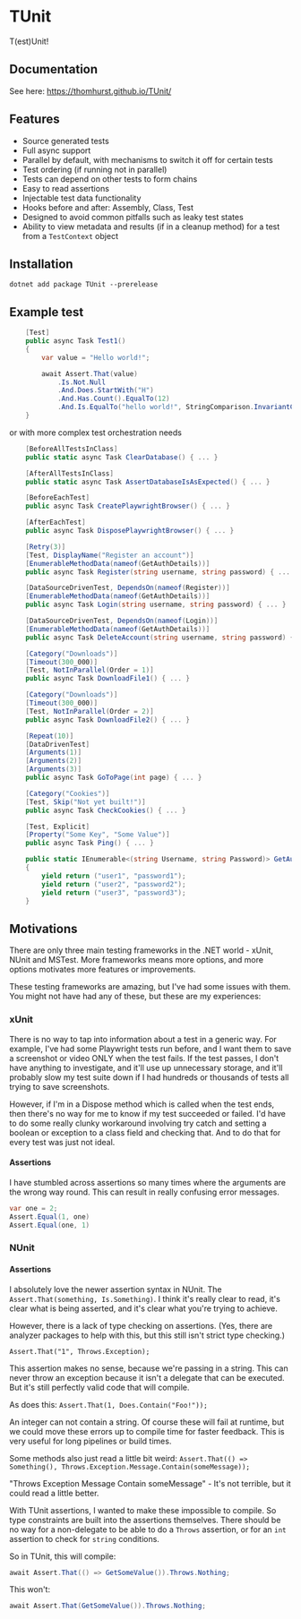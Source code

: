 # TUnit

T(est)Unit!

## Documentation

See here: <https://thomhurst.github.io/TUnit/>

## Features

- Source generated tests
- Full async support
- Parallel by default, with mechanisms to switch it off for certain tests
- Test ordering (if running not in parallel)
- Tests can depend on other tests to form chains
- Easy to read assertions
- Injectable test data functionality
- Hooks before and after: Assembly, Class, Test
- Designed to avoid common pitfalls such as leaky test states
- Ability to view metadata and results (if in a cleanup method) for a test from a `TestContext` object

## Installation

`dotnet add package TUnit --prerelease`

## Example test

```csharp
    [Test]
    public async Task Test1()
    {
        var value = "Hello world!";

        await Assert.That(value)
            .Is.Not.Null
            .And.Does.StartWith("H")
            .And.Has.Count().EqualTo(12)
            .And.Is.EqualTo("hello world!", StringComparison.InvariantCultureIgnoreCase);
    }
```

or with more complex test orchestration needs

```csharp
    [BeforeAllTestsInClass]
    public static async Task ClearDatabase() { ... }

    [AfterAllTestsInClass]
    public static async Task AssertDatabaseIsAsExpected() { ... }

    [BeforeEachTest]
    public async Task CreatePlaywrightBrowser() { ... }

    [AfterEachTest]
    public async Task DisposePlaywrightBrowser() { ... }

    [Retry(3)]
    [Test, DisplayName("Register an account")]
    [EnumerableMethodData(nameof(GetAuthDetails))]
    public async Task Register(string username, string password) { ... }

    [DataSourceDrivenTest, DependsOn(nameof(Register))]
    [EnumerableMethodData(nameof(GetAuthDetails))]
    public async Task Login(string username, string password) { ... }

    [DataSourceDrivenTest, DependsOn(nameof(Login))]
    [EnumerableMethodData(nameof(GetAuthDetails))]
    public async Task DeleteAccount(string username, string password) { ... }

    [Category("Downloads")]
    [Timeout(300_000)]
    [Test, NotInParallel(Order = 1)]
    public async Task DownloadFile1() { ... }

    [Category("Downloads")]
    [Timeout(300_000)]
    [Test, NotInParallel(Order = 2)]
    public async Task DownloadFile2() { ... }

    [Repeat(10)]
    [DataDrivenTest]
    [Arguments(1)]
    [Arguments(2)]
    [Arguments(3)]
    public async Task GoToPage(int page) { ... }

    [Category("Cookies")]
    [Test, Skip("Not yet built!")]
    public async Task CheckCookies() { ... }

    [Test, Explicit]
    [Property("Some Key", "Some Value")]
    public async Task Ping() { ... }

    public static IEnumerable<(string Username, string Password)> GetAuthDetails()
    {
        yield return ("user1", "password1");
        yield return ("user2", "password2");
        yield return ("user3", "password3");
    }
```

## Motivations

There are only three main testing frameworks in the .NET world - xUnit, NUnit and MSTest. More frameworks means more options, and more options motivates more features or improvements.

These testing frameworks are amazing, but I've had some issues with them. You might not have had any of these, but these are my experiences:

### xUnit

There is no way to tap into information about a test in a generic way. For example, I've had some Playwright tests run before, and I want them to save a screenshot or video ONLY when the test fails. If the test passes, I don't have anything to investigate, and it'll use up unnecessary storage, and it'll probably slow my test suite down if I had hundreds or thousands of tests all trying to save screenshots.

However, if I'm in a Dispose method which is called when the test ends, then there's no way for me to know if my test succeeded or failed. I'd have to do some really clunky workaround involving try catch and setting a boolean or exception to a class field and checking that. And to do that for every test was just not ideal.

#### Assertions

I have stumbled across assertions so many times where the arguments are the wrong way round. This can result in really confusing error messages.

```csharp
var one = 2;
Assert.Equal(1, one)
Assert.Equal(one, 1)
```

### NUnit

#### Assertions

I absolutely love the newer assertion syntax in NUnit. The `Assert.That(something, Is.Something)`. I think it's really clear to read, it's clear what is being asserted, and it's clear what you're trying to achieve.

However, there is a lack of type checking on assertions. (Yes, there are analyzer packages to help with this, but this still isn't strict type checking.)

`Assert.That("1", Throws.Exception);`

This assertion makes no sense, because we're passing in a string. This can never throw an exception because it isn't a delegate that can be executed. But it's still perfectly valid code that will compile.

As does this: `Assert.That(1, Does.Contain("Foo!"));`

An integer can not contain a string. Of course these will fail at runtime, but we could move these errors up to compile time for faster feedback. This is very useful for long pipelines or build times.

Some methods also just read a little bit weird: `Assert.That(() => Something(), Throws.Exception.Message.Contain(someMessage));`

"Throws Exception Message Contain someMessage" - It's not terrible, but it could read a little better.

With TUnit assertions, I wanted to make these impossible to compile. So type constraints are built into the assertions themselves. There should be no way for a non-delegate to be able to do a `Throws` assertion, or for an `int` assertion to check for `string` conditions.

So in TUnit, this will compile:

```csharp
await Assert.That(() => GetSomeValue()).Throws.Nothing;
```

This won't:

```csharp
await Assert.That(GetSomeValue()).Throws.Nothing;
```
